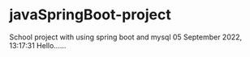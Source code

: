 # javaSpringBoot-project
School project with using spring boot and mysql
‎05 ‎September ‎2022, ‏‎13:17:31
Hello......